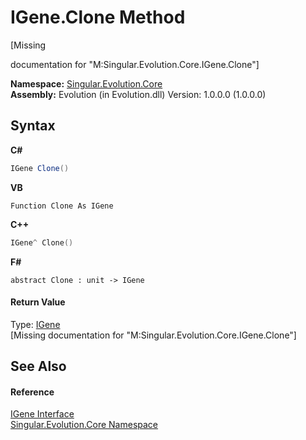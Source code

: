 # IGene.Clone Method 
 

\[Missing <summary> documentation for "M:Singular.Evolution.Core.IGene.Clone"\]

**Namespace:**&nbsp;<a href="7a43d210-bf66-e44d-0f97-e9e0fe26b1b8">Singular.Evolution.Core</a><br />**Assembly:**&nbsp;Evolution (in Evolution.dll) Version: 1.0.0.0 (1.0.0.0)

## Syntax

**C#**<br />
``` C#
IGene Clone()
```

**VB**<br />
``` VB
Function Clone As IGene
```

**C++**<br />
``` C++
IGene^ Clone()
```

**F#**<br />
``` F#
abstract Clone : unit -> IGene 

```


#### Return Value
Type: <a href="552869bb-fdba-3830-c43b-06b3800a1b70">IGene</a><br />\[Missing <returns> documentation for "M:Singular.Evolution.Core.IGene.Clone"\]

## See Also


#### Reference
<a href="552869bb-fdba-3830-c43b-06b3800a1b70">IGene Interface</a><br /><a href="7a43d210-bf66-e44d-0f97-e9e0fe26b1b8">Singular.Evolution.Core Namespace</a><br />